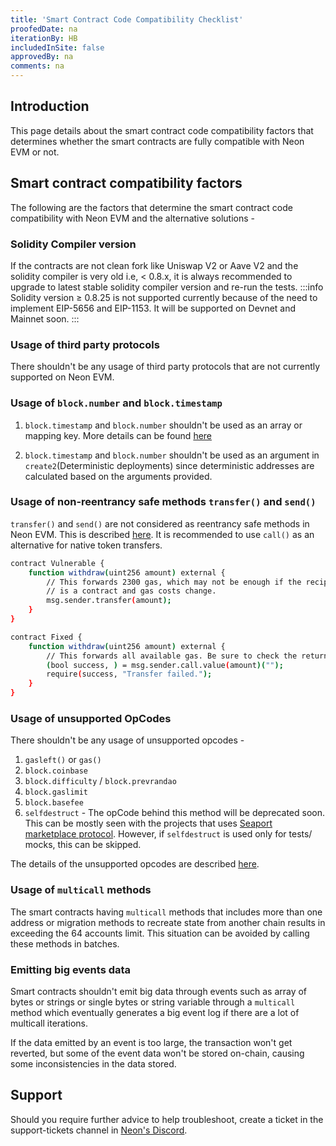```yaml
---
title: 'Smart Contract Code Compatibility Checklist'
proofedDate: na
iterationBy: HB
includedInSite: false
approvedBy: na
comments: na
---
```


## Introduction

This page details about the smart contract code compatibility factors that determines whether the smart contracts are fully compatible with Neon EVM or not.

## Smart contract compatibility factors

The following are the factors that determine the smart contract code compatibility with Neon EVM and the alternative solutions -

### Solidity Compiler version

If the contracts are not clean fork like Uniswap V2 or Aave V2 and the solidity compiler is very old i.e, < 0.8.x, it is always recommended to upgrade to latest stable solidity compiler version and re-run the tests.
:::info
Solidity version ≥ 0.8.25 is not supported currently because of the need to implement EIP-5656 and EIP-1153. It will be supported on Devnet and Mainnet soon.
:::

### Usage of third party protocols

There shouldn't be any usage of third party protocols that are not currently supported on Neon EVM.

### Usage of `block.number` and `block.timestamp`

1. `block.timestamp` and `block.number` shouldn't be used as an array or mapping key. More details can be found [here](https://docs.neonevm.org/docs/evm_compatibility/overview#limitation-on-blocktimestamp--blocknumber-usage)

2. `block.timestamp` and `block.number` shouldn't be used as an argument in `create2`(Deterministic deployments) since deterministic addresses are calculated based on the arguments provided.

### Usage of non-reentrancy safe methods `transfer()` and `send()`

`transfer()` and `send()` are not considered as reentrancy safe methods in Neon EVM. This is described [here](https://docs.neonevm.org/docs/evm_compatibility/overview#reentrancy-safe-approaches). It is recommended to use `call()` as an alternative for native token transfers.

```sh
contract Vulnerable {
    function withdraw(uint256 amount) external {
        // This forwards 2300 gas, which may not be enough if the recipient
        // is a contract and gas costs change.
        msg.sender.transfer(amount);
    }
}

contract Fixed {
    function withdraw(uint256 amount) external {
        // This forwards all available gas. Be sure to check the return value!
        (bool success, ) = msg.sender.call.value(amount)("");
        require(success, "Transfer failed.");
    }
}
```

### Usage of unsupported OpCodes

There shouldn't be any usage of unsupported opcodes -

1. `gasleft()` or `gas()`
2. `block.coinbase`
3. `block.difficulty` / `block.prevrandao`
4. `block.gaslimit`
5. `block.basefee`
6. `selfdestruct` - The opCode behind this method will be deprecated soon. This can be mostly seen with the projects that uses [Seaport marketplace protocol](https://github.com/ProjectOpenSea/seaport/blob/main/contracts/zones/PausableZone.sol#L110). However, if `selfdestruct` is used only for tests/ mocks, this can be skipped.

The details of the unsupported opcodes are described [here](https://docs.neonevm.org/docs/evm_compatibility/opcodes).

### Usage of `multicall` methods

The smart contracts having `multicall` methods that includes more than one address or migration methods to recreate state from another chain results in exceeding the 64 accounts limit. This situation can be avoided by calling these methods in batches.

### Emitting big events data

Smart contracts shouldn't emit big data through events such as array of bytes or strings or single bytes or string variable through a `multicall` method which eventually generates a big event log if there are a lot of multicall iterations.

If the data emitted by an event is too large, the transaction won't get reverted, but some of the event data won't be stored on-chain, causing some inconsistencies in the data stored.

## Support

Should you require further advice to help troubleshoot, create a ticket in the support-tickets channel in [Neon's Discord](https://discord.gg/neonevm).
